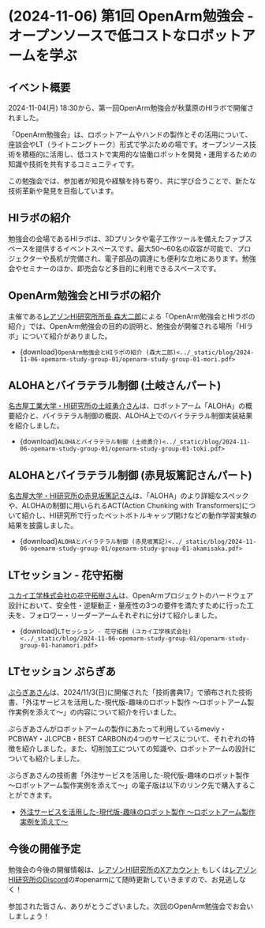 # (2024-11-06) 第1回 OpenArm勉強会 - オープンソースで低コストなロボットアームを学ぶ

## イベント概要

2024-11-04(月) 18:30から、第一回OpenArm勉強会が秋葉原のHIラボで開催されました。

「OpenArm勉強会」は、ロボットアームやハンドの製作とその活用について、座談会やLT（ライトニングトーク）形式で学ぶための場です。オープンソース技術を積極的に活用し、低コストで実用的な協働ロボットを開発・運用するための知識や技術を共有するコミュニティです。

この勉強会では、参加者が知見や経験を持ち寄り、共に学び合うことで、新たな技術革新や発見を目指しています。

## HIラボの紹介

勉強会の会場であるHIラボは、3Dプリンタや電子工作ツールを備えたファブスペースを提供するイベントスペースです。最大50〜60名の収容が可能で、プロジェクターや長机が完備され、電子部品の調達にも便利な立地にあります。勉強会やセミナーのほか、即売会など多目的に利用できるスペースです。

## OpenArm勉強会とHIラボの紹介

主催である[レアゾンHI研究所所長 森大二郎](https://x.com/daijiro)による「OpenArm勉強会とHIラボの紹介」では、OpenArm勉強会の目的の説明と、勉強会が開催される場所「HIラボ」について紹介がありました。

- {download}`OpenArm勉強会とHIラボの紹介 (森大二郎)<../_static/blog/2024-11-06-opemarm-study-group-01/openarm-study-group-01-mori.pdf>`

## ALOHAとバイラテラル制御 (土岐さんパート)

[名古屋工業大学・HI研究所の土岐勇介さん](https://x.com/tokinoketsu32)は、ロボットアーム「ALOHA」の概要紹介と、バイラテラル制御の概説、ALOHA上でのバイラテラル制御実装結果を紹介しました。

- {download}`ALOHAとバイラテラル制御 (土岐勇介)<../_static/blog/2024-11-06-opemarm-study-group-01/openarm-study-group-01-toki.pdf>`

## ALOHAとバイラテラル制御 (赤見坂篤記さんパート)

[名古屋大学・HI研究所の赤見坂篤記さん](https://x.com/aakamisaka)は、「ALOHA」のより詳細なスペックや、ALOHAの制御に用いられるACT(Action Chunking with Transformers)について紹介し、HI研究所で行ったペットボトルキャップ開けなどの動作学習実験の結果を披露しました。

- {download}`ALOHAとバイラテラル制御 (赤見坂篤記)<../_static/blog/2024-11-06-opemarm-study-group-01/openarm-study-group-01-akamisaka.pdf>`

## LTセッション - 花守拓樹

[ユカイ工学株式会社の花守拓樹さん](https://x.com/8na_kakupa)は、OpenArmプロジェクトのハードウェア設計において、安全性・逆駆動正・量産性の3つの要件を満たすために行った工夫を、フォロワー・リーダーアームそれぞれに分けて紹介しました。

- {download}`LTセッション - 花守拓樹 (ユカイ工学株式会社)<../_static/blog/2024-11-06-opemarm-study-group-01/openarm-study-group-01-hanamori.pdf>`

## LTセッション ぷらぎあ

[ぷらぎあさん](https://x.com/plastic_gear)は、2024/11/3(日)に開催された「技術書典17」で頒布された技術書、「外注サービスを活用した-現代版-趣味のロボット製作 ～ロボットアーム製作実例を添えて～」の内容について紹介を行いました。

ぷらぎあさんがロボットアームの製作にあたって利用しているmeviy・PCBWAY・JLCPCB・BEST CARBONの4つのサービスについて、それぞれの特徴を紹介しました。また、切削加工についての知識や、ロボットアームの設計についても紹介しました。

ぷらぎあさんの技術書「外注サービスを活用した-現代版-趣味のロボット製作 ～ロボットアーム製作実例を添えて～」の電子版は以下のリンク先で購入することができます。

- [外注サービスを活用した-現代版-趣味のロボット製作 ～ロボットアーム製作実例を添えて～](https://techbookfest.org/product/jbsXSv9Y2HXdYLMwzxe9Br)

## 今後の開催予定

勉強会の今後の開催情報は、[レアゾンHI研究所のXアカウント](https://x.com/ReazonHILab) もしくは[レアゾンHI研究所のDiscord](https://discord.gg/ua8TxhubAF)の#openarmにて随時更新していきますので、お見逃しなく！

参加された皆さん、ありがとうございました。次回のOpenArm勉強会でお会いしましょう！
